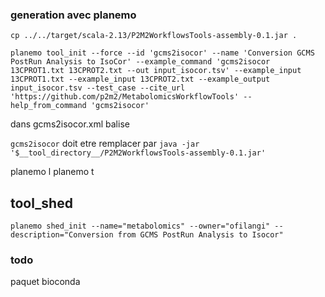 ### generation avec planemo

```
cp ../../target/scala-2.13/P2M2WorkflowsTools-assembly-0.1.jar .

planemo tool_init --force --id 'gcms2isocor' --name 'Conversion GCMS PostRun Analysis to IsoCor' --example_command 'gcms2isocor 13CPROT1.txt 13CPROT2.txt --out input_isocor.tsv' --example_input 13CPROT1.txt --example_input 13CPROT2.txt --example_output input_isocor.tsv --test_case --cite_url 'https://github.com/p2m2/MetabolomicsWorkflowTools' --help_from_command 'gcms2isocor'
```

dans gcms2isocor.xml balise <command>

`gcms2isocor` doit etre remplacer par `java -jar '$__tool_directory__/P2M2WorkflowsTools-assembly-0.1.jar'`

planemo l
planemo t

## tool_shed
```
planemo shed_init --name="metabolomics" --owner="ofilangi" --description="Conversion from GCMS PostRun Analysis to Isocor"
```
### todo

paquet bioconda
